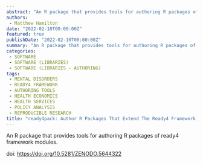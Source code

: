 ```yaml
---
abstract: "An R package that provides tools for authoring R packages of ready4 framework modules."
authors:
 - Matthew Hamilton
date: "2022-02-10T00:00:00Z"
featured: true
publishDate: "2022-02-10T00:00:00Z"
summary: "An R package that provides tools for authoring R packages of ready4 framework modules..."
categories:
 - SOFTWARE
 - SOFTWARE (LIBRARIES)
 - SOFTWARE (LIBRARIES - AUTHORING)
tags:
 - MENTAL DISORDERS
 - READY4 FRAMEWORK
 - AUTHORING TOOLS
 - HEALTH ECONOMICS
 - HEALTH SERVICES
 - POLICY ANALYSIS
 - REPRODUCIBLE RESEARCH
title: "ready4pack: Author R Packages That Extend The Ready4 Framework for Open and Modular Mental Health Systems Models"
---
```


An R package that provides tools for authoring R packages of ready4 framework modules.

doi: https://doi.org/10.5281/ZENODO.5644322